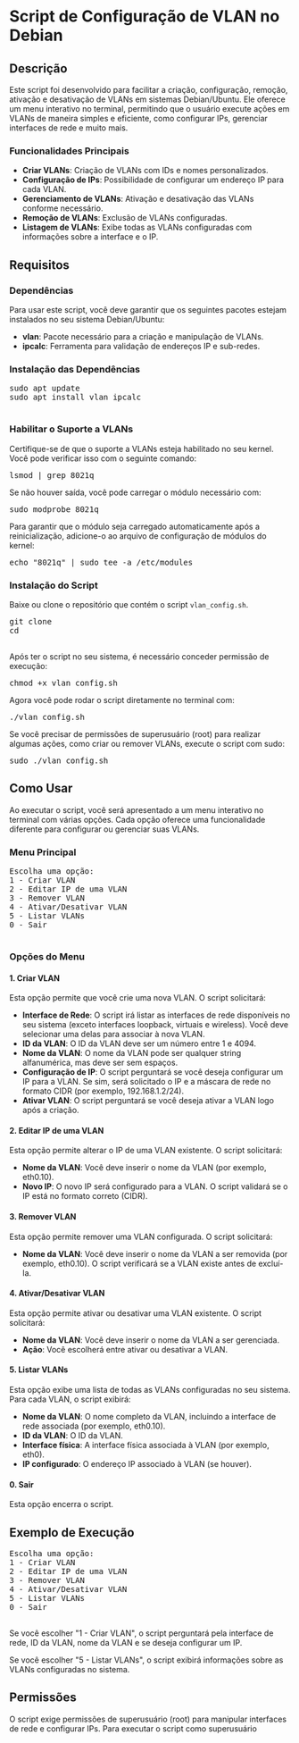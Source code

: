 <!DOCTYPE html>
<html lang="pt-br">
<head>
  <meta charset="UTF-8">
  <meta name="viewport" content="width=device-width, initial-scale=1.0">
</head>
<body>
  <h1>Script de Configuração de VLAN no Debian</h1>

  <h2>Descrição</h2>
  <p>Este script foi desenvolvido para facilitar a criação, configuração, remoção, ativação e desativação de VLANs em sistemas Debian/Ubuntu. Ele oferece um menu interativo no terminal, permitindo que o usuário execute ações em VLANs de maneira simples e eficiente, como configurar IPs, gerenciar interfaces de rede e muito mais.</p>

  <h3>Funcionalidades Principais</h3>
  <ul>
    <li><strong>Criar VLANs</strong>: Criação de VLANs com IDs e nomes personalizados.</li>
    <li><strong>Configuração de IPs</strong>: Possibilidade de configurar um endereço IP para cada VLAN.</li>
    <li><strong>Gerenciamento de VLANs</strong>: Ativação e desativação das VLANs conforme necessário.</li>
    <li><strong>Remoção de VLANs</strong>: Exclusão de VLANs configuradas.</li>
    <li><strong>Listagem de VLANs</strong>: Exibe todas as VLANs configuradas com informações sobre a interface e o IP.</li>
  </ul>

  <h2>Requisitos</h2>

  <h3>Dependências</h3>
  <p>Para usar este script, você deve garantir que os seguintes pacotes estejam instalados no seu sistema Debian/Ubuntu:</p>
  <ul>
    <li><strong>vlan</strong>: Pacote necessário para a criação e manipulação de VLANs.</li>
    <li><strong>ipcalc</strong>: Ferramenta para validação de endereços IP e sub-redes.</li>
  </ul>

  <h3>Instalação das Dependências</h3>
  <pre>
sudo apt update
sudo apt install vlan ipcalc
  </pre>

  <h3>Habilitar o Suporte a VLANs</h3>
  <p>Certifique-se de que o suporte a VLANs esteja habilitado no seu kernel. Você pode verificar isso com o seguinte comando:</p>
  <pre>lsmod | grep 8021q</pre>
  <p>Se não houver saída, você pode carregar o módulo necessário com:</p>
  <pre>sudo modprobe 8021q</pre>
  <p>Para garantir que o módulo seja carregado automaticamente após a reinicialização, adicione-o ao arquivo de configuração de módulos do kernel:</p>
  <pre>echo "8021q" | sudo tee -a /etc/modules</pre>

  <h3>Instalação do Script</h3>
  <p>Baixe ou clone o repositório que contém o script <code>vlan_config.sh</code>.</p>
  <pre>
git clone <URL do repositório>
cd <diretório do repositório>
  </pre>
  <p>Após ter o script no seu sistema, é necessário conceder permissão de execução:</p>
  <pre>chmod +x vlan_config.sh</pre>
  <p>Agora você pode rodar o script diretamente no terminal com:</p>
  <pre>./vlan_config.sh</pre>
  <p>Se você precisar de permissões de superusuário (root) para realizar algumas ações, como criar ou remover VLANs, execute o script com sudo:</p>
  <pre>sudo ./vlan_config.sh</pre>

  <h2>Como Usar</h2>
  <p>Ao executar o script, você será apresentado a um menu interativo no terminal com várias opções. Cada opção oferece uma funcionalidade diferente para configurar ou gerenciar suas VLANs.</p>

  <h3>Menu Principal</h3>
  <pre>
Escolha uma opção:
1 - Criar VLAN
2 - Editar IP de uma VLAN
3 - Remover VLAN
4 - Ativar/Desativar VLAN
5 - Listar VLANs
0 - Sair
  </pre>
  
  <h3>Opções do Menu</h3>
  <h4>1. Criar VLAN</h4>
  <p>Esta opção permite que você crie uma nova VLAN. O script solicitará:</p>
  <ul>
    <li><strong>Interface de Rede</strong>: O script irá listar as interfaces de rede disponíveis no seu sistema (exceto interfaces loopback, virtuais e wireless). Você deve selecionar uma delas para associar à nova VLAN.</li>
    <li><strong>ID da VLAN</strong>: O ID da VLAN deve ser um número entre 1 e 4094.</li>
    <li><strong>Nome da VLAN</strong>: O nome da VLAN pode ser qualquer string alfanumérica, mas deve ser sem espaços.</li>
    <li><strong>Configuração de IP</strong>: O script perguntará se você deseja configurar um IP para a VLAN. Se sim, será solicitado o IP e a máscara de rede no formato CIDR (por exemplo, 192.168.1.2/24).</li>
    <li><strong>Ativar VLAN</strong>: O script perguntará se você deseja ativar a VLAN logo após a criação.</li>
  </ul>

  <h4>2. Editar IP de uma VLAN</h4>
  <p>Esta opção permite alterar o IP de uma VLAN existente. O script solicitará:</p>
  <ul>
    <li><strong>Nome da VLAN</strong>: Você deve inserir o nome da VLAN (por exemplo, eth0.10).</li>
    <li><strong>Novo IP</strong>: O novo IP será configurado para a VLAN. O script validará se o IP está no formato correto (CIDR).</li>
  </ul>

  <h4>3. Remover VLAN</h4>
  <p>Esta opção permite remover uma VLAN configurada. O script solicitará:</p>
  <ul>
    <li><strong>Nome da VLAN</strong>: Você deve inserir o nome da VLAN a ser removida (por exemplo, eth0.10). O script verificará se a VLAN existe antes de excluí-la.</li>
  </ul>

  <h4>4. Ativar/Desativar VLAN</h4>
  <p>Esta opção permite ativar ou desativar uma VLAN existente. O script solicitará:</p>
  <ul>
    <li><strong>Nome da VLAN</strong>: Você deve inserir o nome da VLAN a ser gerenciada.</li>
    <li><strong>Ação</strong>: Você escolherá entre ativar ou desativar a VLAN.</li>
  </ul>

  <h4>5. Listar VLANs</h4>
  <p>Esta opção exibe uma lista de todas as VLANs configuradas no seu sistema. Para cada VLAN, o script exibirá:</p>
  <ul>
    <li><strong>Nome da VLAN</strong>: O nome completo da VLAN, incluindo a interface de rede associada (por exemplo, eth0.10).</li>
    <li><strong>ID da VLAN</strong>: O ID da VLAN.</li>
    <li><strong>Interface física</strong>: A interface física associada à VLAN (por exemplo, eth0).</li>
    <li><strong>IP configurado</strong>: O endereço IP associado à VLAN (se houver).</li>
  </ul>

  <h4>0. Sair</h4>
  <p>Esta opção encerra o script.</p>

  <h2>Exemplo de Execução</h2>
  <pre>
Escolha uma opção:
1 - Criar VLAN
2 - Editar IP de uma VLAN
3 - Remover VLAN
4 - Ativar/Desativar VLAN
5 - Listar VLANs
0 - Sair
  </pre>
  <p>Se você escolher "1 - Criar VLAN", o script perguntará pela interface de rede, ID da VLAN, nome da VLAN e se deseja configurar um IP.</p>
  <p>Se você escolher "5 - Listar VLANs", o script exibirá informações sobre as VLANs configuradas no sistema.</p>

  <h2>Permissões</h2>
  <p>O script exige permissões de superusuário (root) para manipular interfaces de rede e configurar IPs. Para executar o script como superusuário
